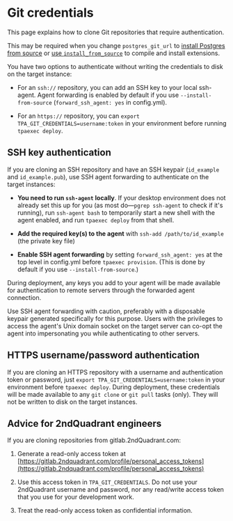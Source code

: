 # Git credentials

This page explains how to clone Git repositories that require
authentication.

This may be required when you change `postgres_git_url`
to [install Postgres from source](postgres_installation_method_src.md) or
[use `install_from_source`](install_from_source.md) to compile and
install extensions.

You have two options to authenticate without writing the credentials to
disk on the target instance:

* For an `ssh://` repository, you can add an SSH key to your local
  ssh-agent. Agent forwarding is enabled by default if you use
  `--install-from-source` (`forward_ssh_agent: yes` in config.yml).

* For an `https://` repository, you can
  `export TPA_GIT_CREDENTIALS=username:token` in your environment
  before running `tpaexec deploy`.

## SSH key authentication

If you are cloning an SSH repository and have an SSH keypair
(`id_example` and `id_example.pub`), use SSH agent forwarding to
authenticate on the target instances:

* **You need to run `ssh-agent` locally**. If your desktop environment
  does not already set this up for you (as most do—`pgrep ssh-agent`
  to check if it's running), run `ssh-agent bash` to temporarily start
  a new shell with the agent enabled, and run `tpaexec deploy` from
  that shell.

* **Add the required key(s) to the agent** with
  `ssh-add /path/to/id_example` (the private key file)

* **Enable SSH agent forwarding** by setting `forward_ssh_agent: yes`
  at the top level in config.yml before `tpaexec provision`. (This is
  done by default if you use `--install-from-source`.)

During deployment, any keys you add to your agent will be made available
for authentication to remote servers through the forwarded agent
connection.

Use SSH agent forwarding with caution, preferably with a disposable
keypair generated specifically for this purpose. Users with the
privileges to access the agent's Unix domain socket on the target server
can co-opt the agent into impersonating you while authenticating to
other servers.

## HTTPS username/password authentication

If you are cloning an HTTPS repository with a username and
authentication token or password, just
`export TPA_GIT_CREDENTIALS=username:token` in your environment before
`tpaexec deploy`. During deployment, these credentials will be made
available to any `git clone` or `git pull` tasks (only). They will
not be written to disk on the target instances.

## Advice for 2ndQuadrant engineers

If you are cloning repositories from gitlab.2ndQuadrant.com:

1. Generate a read-only access token at
   [https://gitlab.2ndquadrant.com/profile/personal_access_tokens](https://gitlab.2ndquadrant.com/profile/personal_access_tokens)

2. Use this access token in `TPA_GIT_CREDENTIALS`. Do not use your
   2ndQuadrant username and password, nor any read/write access token
   that you use for your development work.

3. Treat the read-only access token as confidential information.
